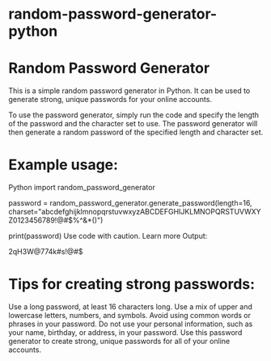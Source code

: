 # random-password-generator-python

# Random Password Generator
This is a simple random password generator in Python. It can be used to generate strong, unique passwords for your online accounts.

To use the password generator, simply run the code and specify the length of the password and the character set to use. The password generator will then generate a random password of the specified length and character set.

# Example usage:

Python
import random_password_generator

password = random_password_generator.generate_password(length=16, charset="abcdefghijklmnopqrstuvwxyzABCDEFGHIJKLMNOPQRSTUVWXYZ0123456789!@#$%^&*()")

print(password)
Use code with caution. Learn more
Output:

2qH3W@774k#s!@#$

# Tips for creating strong passwords:

Use a long password, at least 16 characters long.
Use a mix of upper and lowercase letters, numbers, and symbols.
Avoid using common words or phrases in your password.
Do not use your personal information, such as your name, birthday, or address, in your password.
Use this password generator to create strong, unique passwords for all of your online accounts.
